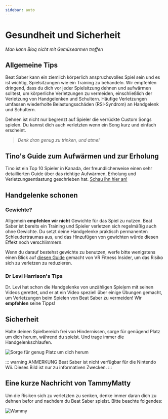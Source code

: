 ```yaml
---
sidebar: auto
---
```


# Gesundheit und Sicherheit
_Man kann Bloq nicht mit Gemüsearmen treffen_

## Allgemeine Tips
Beat Saber kann ein ziemlich körperlich anspruchsvolles Spiel sein und es ist wichtig, Spielsitzungen wie ein Training zu behandeln. Wir empfehlen dringend, dass du dich vor jeder Spielsitzung dehnen und aufwärmen solltest, um körperliche Verletzungen zu vermeiden, einschließlich der Verletzung von Handgelenken und Schultern. Häufige Verletzungen umfassen wiederholte Belastungsschäden (RSI-Syndrom) an Handgelenk und Schultern.

Dehnen ist nicht nur begrenzt auf Spieler die verrückte Custom Songs spielen. Du kannst dich auch verletzten wenn ein Song kurz und einfach erscheint.

> _Denk dran genug zu trinken, und atme!_

## Tino's Guide zum Aufwärmen und zur Erholung
Tino ist ein Top 10 Spieler in Kanada, der freundlicherweise einen sehr detaillierten Guide über das richtige Aufwärmen, Erholung und Verletzungsentlastung geschrieben hat. [Schau ihn hier an!](https://docs.google.com/document/d/122rd-eU0mkwQ6fXUwSmo1_XAh73Jyqd1u6ncrUjtkD0/)

## Handgelenke schonen
### Gewichte?
Allgemein **empfehlen wir nicht** Gewichte für das Spiel zu nutzen. Beat Saber ist bereits ein Training und Spieler verletzen sich regelmäßig auch ohne Gewichte. Du setzt deine Handgelenke praktisch permanenten Schleudertraumas aus, und das Hinzufügen von gewichten würde diesen Effekt noch verschlimmern.

Wenn du darauf bestehst gewichte zu benutzen, werfe bitte wenigstens einen Blick auf [diesen Guide](https://www.vrfitnessinsider.com/beat-saber-weighted-gear/) gemacht von VR Fitness Insider, um das Risiko sich zu verletzen zu reduzieren.

### Dr Levi Harrison's Tips
Dr. Levi hat schon die Handgelenke von unzähligen Spielern mit seinen Videos gerettet, und er at ein Video speziell über einige Übungen gemacht, um Verletzungen beim Spielen von Beat Saber zu vermeiden! Wir **empfehlen** seine Tipps!

<YouTube url='https://www.youtube.com/watch?v=IoL1NOKUmoU' />

## Sicherheit
Halte deinen Spielbereich frei von Hindernissen, sorge für genügend Platz um dich herum, während du spielst. Und trage immer die Handgelenkschlaufen.

![Sorge für genug Platz um dich herum](~@images/health-and-safety/allow-adequate-room-around-you.png "Sorge für genug Platz um dich herum")

::: warning ANMERKUNG Beat Saber ist nicht verfügbar für die Nintendo Wii. Dieses Bild ist nur zu informativen Zwecken. :::

## Eine kurze Nachricht von TammyMatty
Um die Risiken sich zu verletzten zu senken, denke immer daran dich zu dehnen befor und nachdem du Beat Saber spielst. Bitte beachte folgendes:

![Wammy](~@images/health-and-safety/wammy.gif "Wammy")
